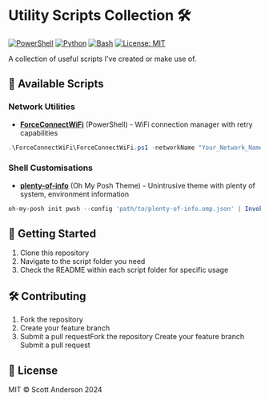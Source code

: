 # Utility Scripts Collection 🛠️

[![PowerShell](https://img.shields.io/badge/PowerShell-5.1+-blue.svg)](https://github.com/PowerShell/PowerShell)
[![Python](https://img.shields.io/badge/Python-3.6+-green.svg)](https://www.python.org/)
[![Bash](https://img.shields.io/badge/Bash-4.0+-orange.svg)](https://www.gnu.org/software/bash/)
[![License: MIT](https://img.shields.io/badge/License-MIT-yellow.svg)](https://opensource.org/licenses/MIT)

A collection of useful scripts I've created or make use of.

## 📂 Available Scripts

### Network Utilities
- [**ForceConnectWiFi**](ForceConnectWifi/README.md) (PowerShell) - WiFi connection manager with retry capabilities
```powershell
.\ForceConnectWiFi\ForceConnectWiFi.ps1 -networkName "Your_Network_Name" -maxRetries 5 -retryIntervalSeconds 10
```

### Shell Customisations
- [**plenty-of-info**](oh-my-posh/README.md) (Oh My Posh Theme) - Unintrusive theme with plenty of system, environment information
```powershell
oh-my-posh init pwsh --config 'path/to/plenty-of-info.omp.json' | Invoke-Expression
```

## 🚀 Getting Started

1. Clone this repository
2. Navigate to the script folder you need
3. Check the README within each script folder for specific usage

## 🛠️ Contributing

1. Fork the repository
2. Create your feature branch
3. Submit a pull requestFork the repository
Create your feature branch
Submit a pull request

## 📝 License

MIT © Scott Anderson 2024
